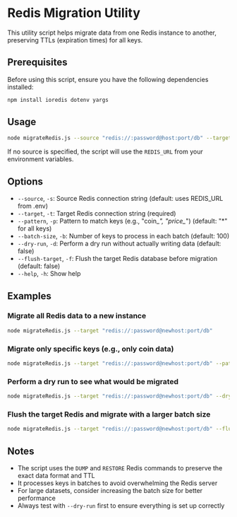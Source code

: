 # Redis Migration Utility

This utility script helps migrate data from one Redis instance to another, preserving TTLs (expiration times) for all keys.

## Prerequisites

Before using this script, ensure you have the following dependencies installed:

```bash
npm install ioredis dotenv yargs
```

## Usage

```bash
node migrateRedis.js --source "redis://:password@host:port/db" --target "redis://:password@host:port/db" [options]
```

If no source is specified, the script will use the `REDIS_URL` from your environment variables.

## Options

- `--source`, `-s`: Source Redis connection string (default: uses REDIS_URL from .env)
- `--target`, `-t`: Target Redis connection string (required)
- `--pattern`, `-p`: Pattern to match keys (e.g., "coin_*", "price_*") (default: "*" for all keys)
- `--batch-size`, `-b`: Number of keys to process in each batch (default: 100)
- `--dry-run`, `-d`: Perform a dry run without actually writing data (default: false)
- `--flush-target`, `-f`: Flush the target Redis database before migration (default: false)
- `--help`, `-h`: Show help

## Examples

### Migrate all Redis data to a new instance

```bash
node migrateRedis.js --target "redis://:password@newhost:port/db"
```

### Migrate only specific keys (e.g., only coin data)

```bash
node migrateRedis.js --target "redis://:password@newhost:port/db" --pattern "coin_*"
```

### Perform a dry run to see what would be migrated

```bash
node migrateRedis.js --target "redis://:password@newhost:port/db" --dry-run
```

### Flush the target Redis and migrate with a larger batch size

```bash
node migrateRedis.js --target "redis://:password@newhost:port/db" --flush-target --batch-size 500
```

## Notes

- The script uses the `DUMP` and `RESTORE` Redis commands to preserve the exact data format and TTL
- It processes keys in batches to avoid overwhelming the Redis server
- For large datasets, consider increasing the batch size for better performance
- Always test with `--dry-run` first to ensure everything is set up correctly
